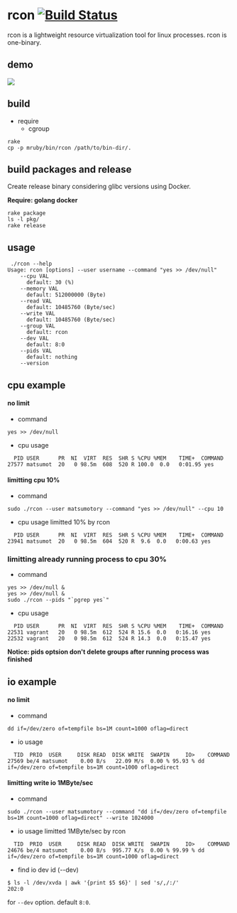 # rcon [![Build Status](https://travis-ci.org/matsumotory/rcon.svg?branch=master)](https://travis-ci.org/matsumotory/rcon)

rcon is a lightweight resource virtualization tool for linux processes. rcon is one-binary.

## demo

![](misc/rcon.gif)

## build

- require
  - cgroup

```
rake
cp -p mruby/bin/rcon /path/to/bin-dir/.
```

## build packages and release

Create release binary considering glibc versions using Docker.

__Require: golang docker__

```
rake package
ls -l pkg/
rake release
```

## usage
```
 ./rcon --help
Usage: rcon [options] --user username --command "yes >> /dev/null"
    --cpu VAL
      default: 30 (%)
    --memory VAL
      default: 512000000 (Byte)
    --read VAL
      default: 10485760 (Byte/sec)
    --write VAL
      default: 10485760 (Byte/sec)
    --group VAL
      default: rcon
    --dev VAL
      default: 8:0
    --pids VAL
      default: nothing
    --version
```

## cpu example

#### no limit

- command
```
yes >> /dev/null
```

- cpu usage
```
  PID USER      PR  NI  VIRT  RES  SHR S %CPU %MEM    TIME+  COMMAND
27577 matsumot  20   0 98.5m  608  520 R 100.0  0.0   0:01.95 yes 
```

#### limitting cpu 10%

- command
```
sudo ./rcon --user matsumotory --command "yes >> /dev/null" --cpu 10
```

- cpu usage limitted 10% by rcon
```
  PID USER      PR  NI  VIRT  RES  SHR S %CPU %MEM    TIME+  COMMAND
23941 matsumot  20   0 98.5m  604  520 R  9.6  0.0   0:00.63 yes
```

### limitting already running process to cpu 30%

- command
```
yes >> /dev/null &
yes >> /dev/null &
sudo ./rcon --pids "`pgrep yes`"
```

- cpu usage
```
  PID USER      PR  NI  VIRT  RES  SHR S %CPU %MEM    TIME+  COMMAND 
22531 vagrant   20   0 98.5m  612  524 R 15.6  0.0   0:16.16 yes
22532 vagrant   20   0 98.5m  612  524 R 14.3  0.0   0:15.47 yes
```

__Notice: pids optsion don't delete groups after running process was finished__

## io example

#### no limit

- command 
```
dd if=/dev/zero of=tempfile bs=1M count=1000 oflag=direct
```

- io usage
```
  TID  PRIO  USER     DISK READ  DISK WRITE  SWAPIN     IO>    COMMAND
27569 be/4 matsumot    0.00 B/s   22.09 M/s  0.00 % 95.93 % dd if=/dev/zero of=tempfile bs=1M count=1000 oflag=direct
```

#### limitting write io 1MByte/sec

- command
```
sudo ./rcon --user matsumotory --command "dd if=/dev/zero of=tempfile bs=1M count=1000 oflag=direct" --write 1024000
```

- io usage limitted 1MByte/sec by rcon
```
  TID  PRIO  USER     DISK READ  DISK WRITE  SWAPIN     IO>    COMMAND
24676 be/4 matsumot    0.00 B/s  995.77 K/s  0.00 % 99.99 % dd if=/dev/zero of=tempfile bs=1M count=1000 oflag=direct  
```

- find io dev id (--dev)
```
$ ls -l /dev/xvda | awk '{print $5 $6}' | sed 's/,/:/'
202:0
```

for `--dev` option. default `8:0`.
